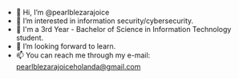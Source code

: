 - 👋 Hi, I’m @pearlblezarajoice
- 👀 I’m interested in information security/cybersecurity.
- 🌱 I'm a 3rd Year - Bachelor of Science in Information Technology student.
- 💞️ I’m looking forward to learn.
- 📫 You can reach me through my e-mail: pearlblezarajoiceholanda@gmail.com

<!---
pearlblezarajoice/pearlblezarajoice is a ✨ special ✨ repository because its `README.md` (this file) appears on your GitHub profile.
You can click the Preview link to take a look at your changes.
--->
